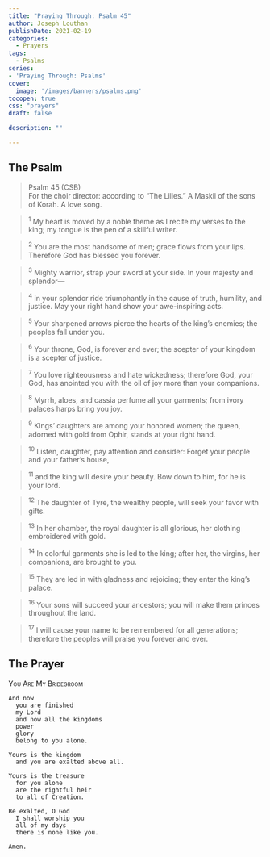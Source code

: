 ```yaml
---
title: "Praying Through: Psalm 45"
author: Joseph Louthan
publishDate: 2021-02-19
categories:
  - Prayers
tags:
  - Psalms
series:
- 'Praying Through: Psalms'
cover:
  image: '/images/banners/psalms.png'
tocopen: true
css: "prayers"
draft: false

description: ""

---
```

## The Psalm

>Psalm 45 (CSB)  
><sup></sup> For the choir director: according to “The Lilies.” A Maskil of the sons of Korah. A love song. 

><sup>1</sup> My heart is moved by a noble theme as I recite my verses to the king; my tongue is the pen of a skillful writer. 

><sup>2</sup> You are the most handsome of men; grace flows from your lips. Therefore God has blessed you forever. 

><sup>3</sup> Mighty warrior, strap your sword at your side. In your majesty and splendor— 

><sup>4</sup> in your splendor ride triumphantly in the cause of truth, humility, and justice. May your right hand show your awe-inspiring acts. 

><sup>5</sup> Your sharpened arrows pierce the hearts of the king’s enemies; the peoples fall under you. 

><sup>6</sup> Your throne, God, is forever and ever; the scepter of your kingdom is a scepter of justice. 

><sup>7</sup> You love righteousness and hate wickedness; therefore God, your God, has anointed you with the oil of joy more than your companions. 

><sup>8</sup> Myrrh, aloes, and cassia perfume all your garments; from ivory palaces harps bring you joy. 

><sup>9</sup> Kings’ daughters are among your honored women; the queen, adorned with gold from Ophir, stands at your right hand. 

><sup>10</sup> Listen, daughter, pay attention and consider: Forget your people and your father’s house, 

><sup>11</sup> and the king will desire your beauty. Bow down to him, for he is your lord. 

><sup>12</sup> The daughter of Tyre, the wealthy people, will seek your favor with gifts. 

><sup>13</sup> In her chamber, the royal daughter is all glorious, her clothing embroidered with gold. 

><sup>14</sup> In colorful garments she is led to the king; after her, the virgins, her companions, are brought to you. 

><sup>15</sup> They are led in with gladness and rejoicing; they enter the king’s palace. 

><sup>16</sup> Your sons will succeed your ancestors; you will make them princes throughout the land. 

><sup>17</sup> I will cause your name to be remembered for all generations; therefore the peoples will praise you forever and ever.

## The Prayer

<div style="font-variant: small-caps;">
You Are My Bridegroom
</div>

```text
And now
  you are finished
  my Lord
  and now all the kingdoms
  power
  glory
  belong to you alone.

Yours is the kingdom
  and you are exalted above all.

Yours is the treasure
  for you alone
  are the rightful heir
  to all of Creation.

Be exalted, O God
  I shall worship you
  all of my days
  there is none like you.

Amen.
```
